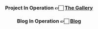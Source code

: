 

<div align="center">

  <!-- ![cylinder](https://capsule-render.vercel.app/api?type=cylinder&color=0080FF&text=Lee%20Chan%20Hee&fontAlignY=45&fontSize=40&height=150&desc=Back-end%20Engineer&descAlignY=70&fontColor=FFFFFF) -->

  ### Project In Operation 👉🏻 [The Gallery](https://thegallery.site)
  ### Blog In Operation 👉🏻 [Blog](https://velog.io/@chancehee/posts)

  
  <!-- ### 🛠️ Skill 🛠️ -->
  
  <!-- <div>
    <img src="https://img.shields.io/badge/Java-007396?style=flat&logo=OpenJDK&logoColor=white"/>
    <img src="https://img.shields.io/badge/SpringBoot-6DB33F?style=flat-square&logo=SpringBoot&logoColor=white"/>
  </div> -->
  <div>
    <!-- <img src="https://img.shields.io/badge/Python-3776AB?style=flat-square&logo=Python&logoColor=white"/> -->
    <!-- <img src="https://img.shields.io/badge/FastAPI-009688?style=flat-square&logo=FastAPI&logoColor=white"/> -->
  </div>
<!--   <div>
    <img src="https://img.shields.io/badge/mariaDB-003545?style=flat-square&logo=mariaDB&logoColor=white"/>
    <img src="https://img.shields.io/badge/redis-DC382D?style=flat-square&logo=redis&logoColor=white"/> 
    <img src="https://img.shields.io/badge/kafka-231F20?style=flat-square&logo=Apache-Kafka&logoColor=white"/>
  </div> -->
<!--   <div>
    <img src="https://img.shields.io/badge/Docker-2496ED?style=flat-square&logo=Docker&logoColor=white"/>
    <img src="https://img.shields.io/badge/Kubernetes-326CE5?style=flat-square&logo=Kubernetes&logoColor=white"/>
  </div> -->
    
</div>

</br>

<div align="center">

<!--
  ###  💻 Project 💻
  
  <table>
      <tr>
          <td height="80px" align="center"> <a href="https://github.com/chancehee/SCCS" target="_blank">
              <img src="image/S1.png" height="80px" width="80px" /> <br><br> SCCS </a> <br></td>
          <td height="80px" align="center"> <a href="https://github.com/chancehee/MUSICAT" target="_blank">
              <img src="image/M1.png" height="80px" width="80px" /> <br><br> Musicat </a> <br></td>
          <td height="80px" align="center"> <a href="https://github.com/chancehee/ALGOPAT" target="_blank">
              <img src="image/A3.png" height="80px" width="80px" /> <br><br> Algopat </a> <br></td>
          <td height="80px" align="center"> <a href="https://github.com/nekarak8s/gallery" target="_blank">
              <img src="image/TheGallery.png" height="80px" width="80px" /> <br><br> The Gallery </a> <br></td>
      </tr>
       <tr>
          <td align="center">코딩테스트 스터디 플랫폼<br/></td>
          <td align="center">인공지능 라디오<br/></td>
          <td align="center">알고리즘 피드백 서비스<br/></td>
          <td align="center">3D 전시회<br/></td>
      </tr> 
  </table>
</div>
-->


